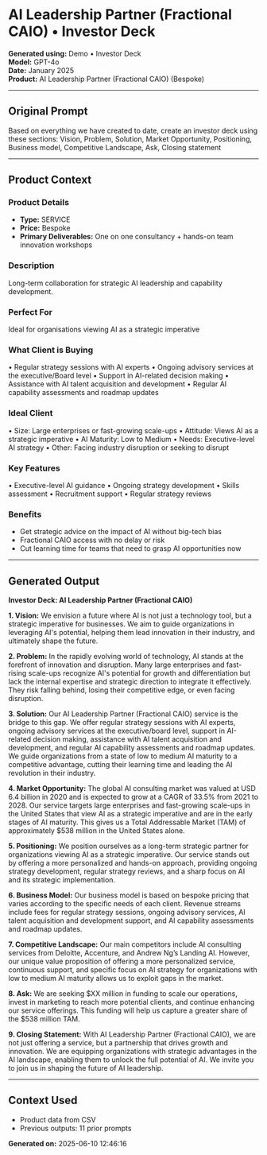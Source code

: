 # AI Leadership Partner (Fractional CAIO) • Investor Deck

**Generated using:** Demo • Investor Deck  
**Model:** GPT-4o  
**Date:** January 2025  
**Product:** AI Leadership Partner (Fractional CAIO) (Bespoke)

---

## Original Prompt
Based on everything we have created to date, create an investor deck using these sections: Vision, Problem, Solution, Market Opportunity, Positioning, Business model, Competitive Landscape, Ask, Closing statement

---

## Product Context

### **Product Details**
- **Type:** SERVICE
- **Price:** Bespoke
- **Primary Deliverables:** One on one consultancy + hands-on team innovation workshops

### **Description**
Long-term collaboration for strategic AI leadership and capability development.

### **Perfect For**
Ideal for organisations viewing AI as a strategic imperative

### **What Client is Buying**
• Regular strategy sessions with AI experts 
• Ongoing advisory services at the executive/Board level 
• Support in AI-related decision making 
• Assistance with AI talent acquisition and development 
• Regular AI capability assessments and roadmap updates

### **Ideal Client**
• Size: Large enterprises or fast-growing scale-ups 
• Attitude: Views AI as a strategic imperative 
• AI Maturity: Low to Medium
• Needs: Executive-level AI strategy
• Other: Facing industry disruption or seeking to disrupt

### **Key Features**
• Executive-level AI guidance 
• Ongoing strategy development 
• Skills assessment 
• Recruitment support 
• Regular strategy reviews

### **Benefits**
- Get strategic advice on the impact of AI without big-tech bias
- Fractional CAIO access with no delay or risk
- Cut learning time for teams that need to grasp AI opportunities now

---

## Generated Output

**Investor Deck: AI Leadership Partner (Fractional CAIO)**

**1. Vision:**
We envision a future where AI is not just a technology tool, but a strategic imperative for businesses. We aim to guide organizations in leveraging AI's potential, helping them lead innovation in their industry, and ultimately shape the future.

**2. Problem:**
In the rapidly evolving world of technology, AI stands at the forefront of innovation and disruption. Many large enterprises and fast-rising scale-ups recognize AI's potential for growth and differentiation but lack the internal expertise and strategic direction to integrate it effectively. They risk falling behind, losing their competitive edge, or even facing disruption.

**3. Solution:**
Our AI Leadership Partner (Fractional CAIO) service is the bridge to this gap. We offer regular strategy sessions with AI experts, ongoing advisory services at the executive/board level, support in AI-related decision making, assistance with AI talent acquisition and development, and regular AI capability assessments and roadmap updates. We guide organizations from a state of low to medium AI maturity to a competitive advantage, cutting their learning time and leading the AI revolution in their industry.

**4. Market Opportunity:**
The global AI consulting market was valued at USD 6.4 billion in 2020 and is expected to grow at a CAGR of 33.5% from 2021 to 2028. Our service targets large enterprises and fast-growing scale-ups in the United States that view AI as a strategic imperative and are in the early stages of AI maturity. This gives us a Total Addressable Market (TAM) of approximately $538 million in the United States alone.

**5. Positioning:**
We position ourselves as a long-term strategic partner for organizations viewing AI as a strategic imperative. Our service stands out by offering a more personalized and hands-on approach, providing ongoing strategy development, regular strategy reviews, and a sharp focus on AI and its strategic implementation.

**6. Business Model:**
Our business model is based on bespoke pricing that varies according to the specific needs of each client. Revenue streams include fees for regular strategy sessions, ongoing advisory services, AI talent acquisition and development support, and AI capability assessments and roadmap updates.

**7. Competitive Landscape:**
Our main competitors include AI consulting services from Deloitte, Accenture, and Andrew Ng’s Landing AI. However, our unique value proposition of offering a more personalized service, continuous support, and specific focus on AI strategy for organizations with low to medium AI maturity allows us to exploit gaps in the market.

**8. Ask:**
We are seeking $XX million in funding to scale our operations, invest in marketing to reach more potential clients, and continue enhancing our service offerings. This funding will help us capture a greater share of the $538 million TAM.

**9. Closing Statement:**
With AI Leadership Partner (Fractional CAIO), we are not just offering a service, but a partnership that drives growth and innovation. We are equipping organizations with strategic advantages in the AI landscape, enabling them to unlock the full potential of AI. We invite you to join us in shaping the future of AI leadership.

---

## Context Used
- Product data from CSV
- Previous outputs: 11 prior prompts

**Generated on:** 2025-06-10 12:46:16
